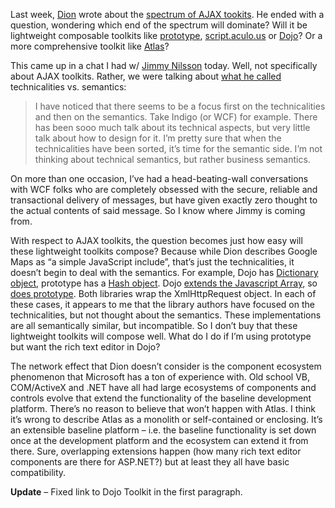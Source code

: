 Last week, [Dion](http://web2.wsj2.com/) wrote about the [spectrum of
AJAX tookits](http://web2.wsj2.com/web_20_design_the_ajax_spectrum.htm).
He ended with a question, wondering which end of the spectrum will
dominate? Will it be lightweight composable toolkits like
[prototype](http://prototype.conio.net/),
[script.aculo.us](http://script.aculo.us/) or
[Dojo](http://dojotoolkit.org/)? Or a more comprehensive toolkit like
[Atlas](http://atlas.asp.net/)?

This came up in a chat I had w/ [Jimmy
Nilsson](http://www.jnsk.se/weblog/) today. Well, not specifically about
AJAX toolkits. Rather, we were talking about [what he
called](http://www.jnsk.se/weblog/posts/SemanticsLater.htm)
technicalities vs. semantics:

> I have noticed that there seems to be a focus first on the
> technicalities and then on the semantics. Take Indigo (or WCF) for
> example. There has been sooo much talk about its technical aspects,
> but very little talk about how to design for it. I’m pretty sure that
> when the technicalities have been sorted, it’s time for the semantic
> side. I’m not thinking about technical semantics, but rather business
> semantics.

On more than one occasion, I’ve had a head-beating-wall conversations
with WCF folks who are completely obsessed with the secure, reliable and
transactional delivery of messages, but have given exactly zero thought
to the actual contents of said message. So I know where Jimmy is coming
from.

With respect to AJAX toolkits, the question becomes just how easy will
these lightweight toolkits compose? Because while Dion describes Google
Maps as “a simple JavaScript include”, that’s just the technicalities,
it doesn’t begin to deal with the semantics. For example, Dojo has
[Dictionary
object](http://manual.dojotoolkit.org/collections/Dictionary.html),
prototype has a [Hash
object](http://www.sergiopereira.com/articles/prototype.js.html#Reference.Hash).
Dojo [extends the Javascript
Array](http://manual.dojotoolkit.org/collections/ArrayList.html), so
[does
prototype](http://www.sergiopereira.com/articles/prototype.js.html#Reference.Array).
Both libraries wrap the XmlHttpRequest object. In each of these cases,
it appears to me that the library authors have focused on the
technicalities, but not thought about the semantics. These
implementations are all semantically similar, but incompatible. So I
don’t buy that these lightweight toolkits will compose well. What do I
do if I’m using prototype but want the rich text editor in Dojo?

The network effect that Dion doesn’t consider is the component ecosystem
phenomenon that Microsoft has a ton of experience with. Old school VB,
COM/ActiveX and .NET have all had large ecosystems of components and
controls evolve that extend the functionality of the baseline
development platform. There’s no reason to believe that won’t happen
with Atlas. I think it’s wrong to describe Atlas as a monolith or
self-contained or enclosing. It’s an extensible baseline platform – i.e.
the baseline functionality is set down once at the development platform
and the ecosystem can extend it from there. Sure, overlapping extensions
happen (how many rich text editor components are there for ASP.NET?) but
at least they all have basic compatibility.

**Update** – Fixed link to Dojo Toolkit in the first paragraph.
